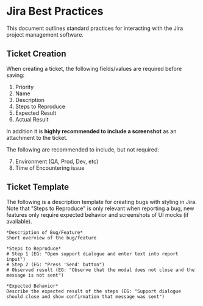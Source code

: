 # Jira Best Practices

This document outlines standard practices for interacting with the Jira project management software.

## Ticket Creation

When creating a ticket, the following fields/values are required before saving:

1) Priority
2) Name
3) Description
4) Steps to Reproduce
5) Expected Result
6) Actual Result

In addition it is __highly recommended to include a screenshot__ as an attachment to the ticket.

The following are recommended to include, but not required:

7) Environment (QA, Prod, Dev, etc)
8) Time of Encountering issue

## Ticket Template

The following is a description template for creating bugs with styling in Jira. Note that "Steps to Reproduce" is only relevant when reporting a bug, new features only require expected behavior and screenshots of UI mocks (if available).

```
*Description of Bug/Feature*
Short overview of the bug/feature

*Steps to Reproduce*
# Step 1 (EG: "Open support dialogue and enter text into report input")
# Step 2 (EG: "Press 'Send' button")
# Observed result (EG: "Observe that the modal does not close and the message is not sent")

*Expected Behavior*
Describe the expected result of the steps (EG: "Support dialogue should close and show confirmation that message was sent")
```


